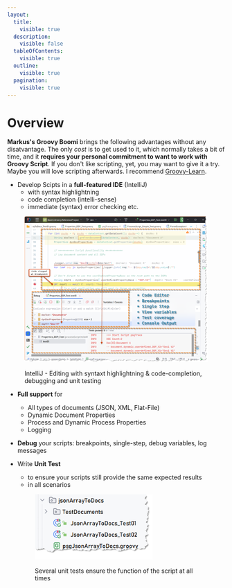 ```yaml
---
layout:
  title:
    visible: true
  description:
    visible: false
  tableOfContents:
    visible: true
  outline:
    visible: true
  pagination:
    visible: true
---
```


# Overview

**Markus's Groovy Boomi** brings the following advantages without any disatvantage. The only _cost_ is to get used to it, which normally takes a bit of time, and it **requires your personal commitment to want to work with Groovy Script**. If you don't like scripting, yet, you may want to give it a try. Maybe you will love scripting afterwards. I recommend [Groovy-Learn](https://groovy-lang.org/learn.html).

* Develop Scipts in a **full-featured IDE** (IntelliJ)
  * with syntax highlightning
  * code completion (intelli-sense)
  * immediate (syntax) error checking etc.

<figure><img src="../.gitbook/assets/image (2).png" alt=""><figcaption><p>IntelliJ - Editing with syntaxt highlightning &#x26; code-completion, debugging and unit testing</p></figcaption></figure>

* **Full support** for
  * All types of documents (JSON, XML, Flat-File)
  * Dynamic Document Properties
  * Process and Dynamic Process Properties
  * Logging
* **Debug** your scripts: breakpoints, single-step, debug variables, log messages
*   Write **Unit Test**

    * to ensure your scripts still provide the same expected results
    * in all scenarios

    <div align="left">

    <figure><img src="../.gitbook/assets/image (3).png" alt="" width="272"><figcaption><p>Several unit tests ensure the function of the script at all times</p></figcaption></figure>

    </div>
